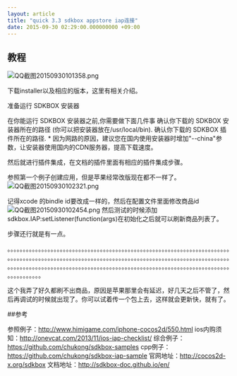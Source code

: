 ```yaml
---
layout: article
title: "quick 3.3 sdkbox appstore iap连接"
date: 2015-09-30 02:29:00.000000000 +09:00
---
```


## 教程

![QQ截图20150930101358.png](https://shuibo.me/assets/images/201509/hxYk8AZGLdJqsZZ6iEiIm99nYFSRKsD8.png "QQ截图20150930101358.png")

下载installer以及相应的版本，这里有相关介绍。

准备运行 SDKBOX 安装器

在你能运行 SDKBOX 安装器之前,你需要做下面几件事 确认你下载的 SDKBOX 安装器所在的路径 (你可以把安装器放在/usr/local/bin). 确认你下载的 SDKBOX 插件所在的路径. * 因为网路的原因，建议您在国内使用安装器时增加"--china"参数，让安装器使用国内的CDN服务器，提高下载速度。

然后就进行插件集成，在文档的插件里面有相应的插件集成步骤。

参照第一个例子创建应用，但是苹果经常改版现在都不一样了。
![QQ截图20150930102321.png](https://shuibo.me/assets/images/201509/zLmBy6Apq46-ihvIW1zDndIO_tuJNQV5.png "QQ截图20150930102321.png")

记得xcode 的bindle id要改成一样的，然后在配置文件里面修改商品id
![QQ截图20150930102454.png](https://shuibo.me/assets/images/201509/wJS5m_zj927IDxqlW48GWTAbDSJ03QAd.png "QQ截图20150930102454.png")
然后测试的时候添加sdkbox.IAP:setListener(function(args)在初始化之后就可以刷新商品列表了。

步骤还行就是有一点。

。。。。。。。。。。。。。。。。。。。。。。。。。。。。。。。。。。。。。。。。。。。。。。。。。。。。。。。。。。。。。。。。。。。。。。。。。。。。。。。。。。。。。。。。。。。。。。。。。。。。。。。。。。。。。。。。。。。。。。。。。。。。。。。。。。。。。。。。。。。。。。。。。。。。。。。。。。。。。。。。。。。。。。。。。。。。。。。。。。。。。。。。。。。。。。。。。。。。。。。。。。。。。。。。。。。。。。。。。。。。。。。。。。。

这个我弄了好久都刷不出商品，原因是苹果那里会有延迟，好几天之后不管了，然后再调试的时候就出现了。你可以试着传一个包上去，这样就会更新快，就有了。

##参考

参照例子：http://www.himigame.com/iphone-cocos2d/550.html
ios内购须知：http://onevcat.com/2013/11/ios-iap-checklist/
综合例子：https://github.com/chukong/sdkbox-samples
cpp例子：https://github.com/chukong/sdkbox-iap-sample
官网地址：http://cocos2d-x.org/sdkbox
文档地址：http://sdkbox-doc.github.io/en/
